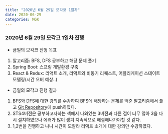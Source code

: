 ```yaml
---
title: "2020년 6월 29일 모각코 1일차"
date: 2020-06-29
categories: MGK
--- 
```


### 2020년 6월 29일 모각코 1일차 진행
+ 금일의 모각코 진행 목표  
 1. 알고리즘: BFS, DFS 공부하고 해당 문제 풀기   
 2. Spring Boot: 스프링 개발환경 구축  
 3. React & Redux: 리액트 소개, 리액트와 비동기 리퀘스트, 어플리케이션 스테이트 모델링(시간 오버 예상..)  

  
+ 금일의 모각코 진행 결과
 1. BFS와 DFS에 대한 강의를 수강하여 BFS에 해당하는 [문제](https://www.acmicpc.net/problem/1697)를 백준 알고리즘에서 풀고 [Git Repository](https://github.com/SuyeonChoi/Algorithms)에 push하였다.  
 2.  STS4버전은 공부하고자하는 책에서 나와있는 3버전과 다른 점이 너무 많아 3을 다시 설치하였으나 에러가 많이 생겨 지속적으로 해결해나가야할 것 같다.  
 3. 1,2번을 진행하고 나니 시간이 모잘라 리액트 소개에 대한 강의만 수강하였다.  
